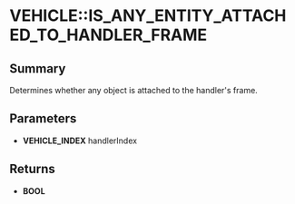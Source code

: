# VEHICLE::IS_ANY_ENTITY_ATTACHED_TO_HANDLER_FRAME

## Summary
Determines whether any object is attached to the handler's frame.

## Parameters
* **VEHICLE_INDEX** handlerIndex

## Returns
* **BOOL**